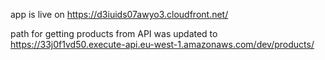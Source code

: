 app is live on https://d3iuids07awyo3.cloudfront.net/

path for getting products from API was updated to https://33j0f1vd50.execute-api.eu-west-1.amazonaws.com/dev/products/
